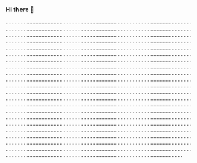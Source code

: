 ### Hi there 👋

..................................................................................................................................................................................................................................................................................................................................................................................................................................................................................................................................................................................................................................................................................................................................................................................................................................................................................................................................................................................................................................................................................................................................................................................................................................................................................................................................................................................................................................................................................................................................................................................................................................................................................................................................................................................................................................................................................................................................................................................................................................................................................................................................................................................................................................................................................................................................................................................................................................................................................................................................................................................................................................................................................................................................................................................................................................